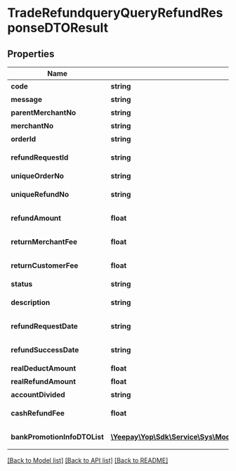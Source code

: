 # TradeRefundqueryQueryRefundResponseDTOResult

## Properties
Name | Type | Description | Notes
------------ | ------------- | ------------- | -------------
**code** | **string** | 返回码 | [optional] 
**message** | **string** | 返回信息 | [optional] 
**parentMerchantNo** | **string** | 父商编 | [optional] 
**merchantNo** | **string** | 子商编 | [optional] 
**orderId** | **string** | 商户订单号 | [optional] 
**refundRequestId** | **string** | 商户退款请求号 | [optional] 
**uniqueOrderNo** | **string** | 易宝订单号 | [optional] 
**uniqueRefundNo** | **string** | 易宝退款订单号 | [optional] 
**refundAmount** | **float** | 退款请求金额 | [optional] 
**returnMerchantFee** | **float** | 返还商户手续费 | [optional] 
**returnCustomerFee** | **float** | 返回用户手续费 | [optional] 
**status** | **string** | 退款状态 | [optional] 
**description** | **string** | 退款描述信息 | [optional] 
**refundRequestDate** | **string** | 退款请求时间 | [optional] 
**refundSuccessDate** | **string** | 退款成功时间 | [optional] 
**realDeductAmount** | **float** | 实扣金额 | [optional] 
**realRefundAmount** | **float** | 实退金额 | [optional] 
**accountDivided** | **string** | 分账规则 | [optional] 
**cashRefundFee** | **float** | 现金退款金额 | [optional] 
**bankPromotionInfoDTOList** | [**\Yeepay\Yop\Sdk\Service\Sys\Model\TradeRefundqueryBankPromotionInfoDTOResult[]**](TradeRefundqueryBankPromotionInfoDTOResult.md) | 银行优惠卡券列表 | [optional] 

[[Back to Model list]](../README.md#documentation-for-models) [[Back to API list]](../README.md#documentation-for-api-endpoints) [[Back to README]](../README.md)


